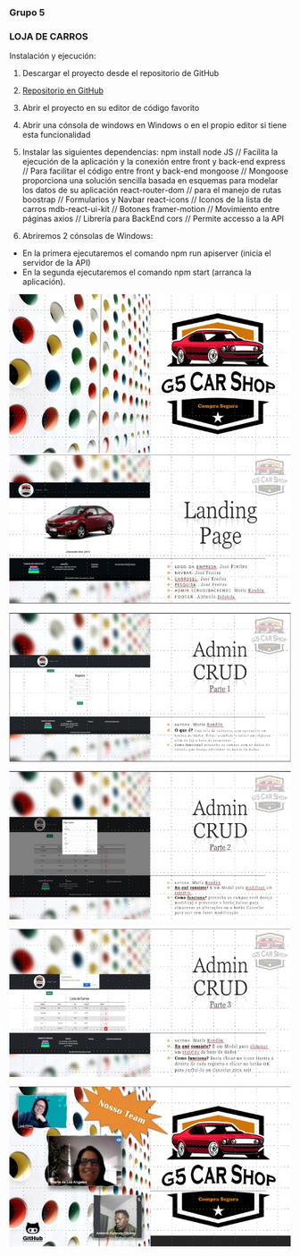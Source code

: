 ### Grupo 5

### LOJA DE CARROS

Instalación y ejecución:

1. Descargar el proyecto desde el repositorio de GitHub
2. [Repositorio en GitHub](https://github.com/mmedicci/carshop)
3. Abrir el proyecto en su editor de código favorito
4. Abrir una cónsola de windows en Windows o en el propio editor si tiene esta funcionalidad
5. Instalar las siguientes dependencias:
   npm install
   node JS // Facilita la ejecución de la aplicación y la conexión entre front y back-end
   express // Para facilitar el código entre front y back-end
   mongoose // Mongoose proporciona una solución sencilla basada en esquemas para modelar los datos de su aplicación
   react-router-dom // para el manejo de rutas
   boostrap // Formularios y Navbar
   react-icons // Iconos de la lista de carros
   mdb-react-ui-kit // Botones
   framer-motion // Movimiento entre páginas
   axios // Librería para BackEnd
   cors // Permite accesso a la API

6. Abriremos 2 cónsolas de Windows:

- En la primera ejecutaremos el comando npm run apiserver (inicia el servidor de la API)
- En la segunda ejecutaremos el comando npm start (arranca la aplicación).

![enter image description here](https://github.com/JLbr2022/carshop/blob/master/src/FrontEnd/images/Readme/Image01.jpg?raw=true)
![enter image description here](https://github.com/JLbr2022/carshop/blob/master/src/FrontEnd/images/Readme/Image02.jpg?raw=true)

![enter image description here](https://github.com/JLbr2022/carshop/blob/master/src/FrontEnd/images/Readme/Image03.jpg?raw=true)

![enter image description here](https://github.com/JLbr2022/carshop/blob/master/src/FrontEnd/images/Readme/Image04.jpg?raw=true)

![enter image description here](https://github.com/JLbr2022/carshop/blob/master/src/FrontEnd/images/Readme/Image05.jpg?raw=true)

![enter image description here](https://github.com/JLbr2022/carshop/blob/master/src/FrontEnd/images/Readme/Image07.jpg?raw=true)
